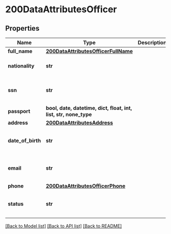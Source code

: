 # 200DataAttributesOfficer


## Properties
Name | Type | Description | Notes
------------ | ------------- | ------------- | -------------
**full_name** | [**200DataAttributesOfficerFullName**](200DataAttributesOfficerFullName.md) |  | [optional] 
**nationality** | **str** |  | [optional]  if omitted the server will use the default value of "US"
**ssn** | **str** |  | [optional]  if omitted the server will use the default value of "123456789"
**passport** | **bool, date, datetime, dict, float, int, list, str, none_type** |  | [optional] 
**address** | [**200DataAttributesAddress**](200DataAttributesAddress.md) |  | [optional] 
**date_of_birth** | **str** |  | [optional]  if omitted the server will use the default value of "2001-08-10"
**email** | **str** |  | [optional]  if omitted the server will use the default value of "richard@piedpiper.com"
**phone** | [**200DataAttributesOfficerPhone**](200DataAttributesOfficerPhone.md) |  | [optional] 
**status** | **str** |  | [optional]  if omitted the server will use the default value of "Approved"

[[Back to Model list]](../README.md#documentation-for-models) [[Back to API list]](../README.md#documentation-for-api-endpoints) [[Back to README]](../README.md)


